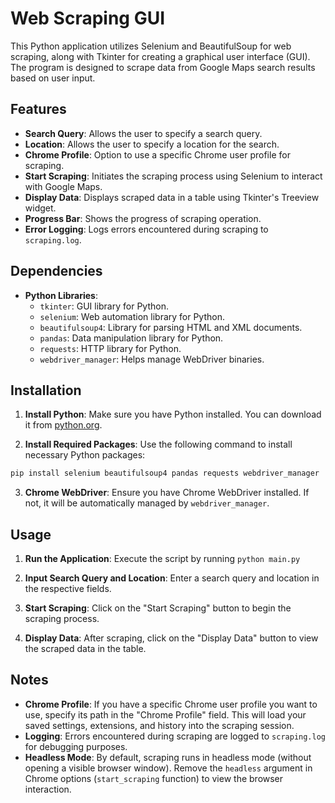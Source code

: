 # Web Scraping GUI

This Python application utilizes Selenium and BeautifulSoup for web scraping, along with Tkinter for creating a graphical user interface (GUI). The program is designed to scrape data from Google Maps search results based on user input.

## Features

- **Search Query**: Allows the user to specify a search query.
- **Location**: Allows the user to specify a location for the search.
- **Chrome Profile**: Option to use a specific Chrome user profile for scraping.
- **Start Scraping**: Initiates the scraping process using Selenium to interact with Google Maps.
- **Display Data**: Displays scraped data in a table using Tkinter's Treeview widget.
- **Progress Bar**: Shows the progress of scraping operation.
- **Error Logging**: Logs errors encountered during scraping to `scraping.log`.

## Dependencies

- **Python Libraries**:
  - `tkinter`: GUI library for Python.
  - `selenium`: Web automation library for Python.
  - `beautifulsoup4`: Library for parsing HTML and XML documents.
  - `pandas`: Data manipulation library for Python.
  - `requests`: HTTP library for Python.
  - `webdriver_manager`: Helps manage WebDriver binaries.

## Installation

1. **Install Python**: Make sure you have Python installed. You can download it from [python.org](https://www.python.org/downloads/).

2. **Install Required Packages**: Use the following command to install necessary Python packages:

```bash
pip install selenium beautifulsoup4 pandas requests webdriver_manager
````
3. **Chrome WebDriver**: Ensure you have Chrome WebDriver installed. If not, it will be automatically managed by `webdriver_manager`.

## Usage

1. **Run the Application**: Execute the script by running `python main.py`

2. **Input Search Query and Location**: Enter a search query and location in the respective fields.

3. **Start Scraping**: Click on the "Start Scraping" button to begin the scraping process.

4. **Display Data**: After scraping, click on the "Display Data" button to view the scraped data in the table.

## Notes

- **Chrome Profile**: If you have a specific Chrome user profile you want to use, specify its path in the "Chrome Profile" field. This will load your saved settings, extensions, and history into the scraping session.
- **Logging**: Errors encountered during scraping are logged to `scraping.log` for debugging purposes.
- **Headless Mode**: By default, scraping runs in headless mode (without opening a visible browser window). Remove the `headless` argument in Chrome options (`start_scraping` function) to view the browser interaction.
